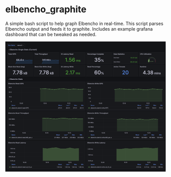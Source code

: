 # elbencho_graphite
A simple bash script to help graph Elbencho in real-time.  This script parses Elbencho output and feeds it to graphite. Includes an example grafana dashboard that can be tweaked as needed.

![elbencho_graphite dashboard](assets/elbencho_dashboard.png "elbencho_graphite dashboard")